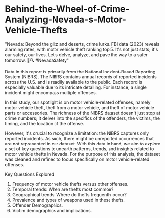 # Behind-the-Wheel-of-Crime-Analyzing-Nevada-s-Motor-Vehicle-Thefts

"Nevada: Beyond the glitz and deserts, crime lurks. FBI data (2023) reveals alarming rates, with motor vehicle theft ranking top 5. It's not just stats; it's our safety, our lives. Let's delve, analyze, and pave the way to a safer tomorrow. 🚗🔍 #NevadaSafety"

Data in this report is primarily from the National Incident-Based Reporting System (NIBRS).  The NIBRS contains annual records of reported incidents across the U.S. and is readily available to the public. Each record is especially valuable due to its intricate detailing. For instance, a single incident might encompass multiple offenses.

In this study, our spotlight is on motor vehicle-related offenses, namely motor vehicle theft, theft from a motor vehicle, and theft of motor vehicle parts or accessories. The richness of the NIBRS dataset doesn't just stop at crime numbers; it delves into the specifics of the offenders, the victims, the timing, and the location of the offense.

However, it's crucial to recognize a limitation: the NIBRS captures only reported incidents. As such, there might be unreported occurrences that are not represented in our dataset. With this data in hand, we aim to explore a set of key questions to unearth patterns, trends, and insights related to motor vehicle thefts in Nevada. For the purpose of this analysis, the dataset was cleaned and refined to focus specifically on motor vehicle-related offenses.


Key Questions Explored


1.	Frequency of motor vehicle thefts versus other offenses.
2.	Temporal trends: When are thefts most common?
3.	Geographical trends: Where do thefts frequently occur?
4.	Prevalence and types of weapons used in these thefts.
5.	Offender Demographics.
6.	Victim demographics and implications.
